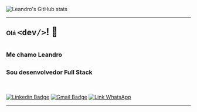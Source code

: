 ![Leandro's GitHub stats](https://github-readme-stats.vercel.app/api?username=leandrochs&hide=stars,issues&count_private=true&show_icons=true&theme=chartreuse-dark&line_height=35rem&locale=pt-br)

---

### Olá <span style="font-size: 1.6rem">`<dev/>`! 👋<span/>

<h3 style="line-height: 3rem; padding-bottom: 1.2rem">Me chamo Leandro<br>Sou desenvolvedor Full Stack</h3>

[![Linkedin Badge](https://img.shields.io/badge/-Leandro_Silva-blue?style=flat-square&logo=Linkedin&logoColor=white&link=https://www.linkedin.com/in/leandrosi)](https://www.linkedin.com/in/leandrosi) [![Gmail Badge](https://img.shields.io/badge/-@gmail.com-c14438?style=flat-square&logo=Gmail&logoColor=white&link=mailto:leandrochagask@gmail.com)](mailto:asterp04@gmail.com) [![Link WhatsApp](https://img.shields.io/badge/WhatsApp_Leandro-25D366?style=flat-square&for-the-badge&logo=whatsapp&logoColor=white)](https://api.whatsapp.com/send?phone=5511956391206&text=Ol%C3%A1%2C%20Leandro!)

---
